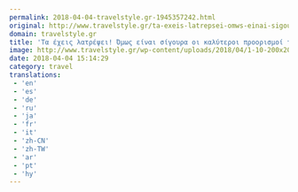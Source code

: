 ```yaml
---
permalink: 2018-04-04-travelstyle.gr-1945357242.html
original: http://www.travelstyle.gr/ta-exeis-latrepsei-omws-einai-sigouraoi-kaluteroi-proorismoi-tou-deite-pws-einai/
domain: travelstyle.gr
title: 'Τα έχεις λατρέψει! Όμως είναι σίγουρα οι καλύτεροι προορισμοί του κόσμου; Δείτε πως είναι στ’ αλήθεια!'
image: http://www.travelstyle.gr/wp-content/uploads/2018/04/1-10-200x200.jpg
date: 2018-04-04 15:14:29
category: travel
translations: 
 - 'en'
 - 'es'
 - 'de'
 - 'ru'
 - 'ja'
 - 'fr'
 - 'it'
 - 'zh-CN'
 - 'zh-TW'
 - 'ar'
 - 'pt'
 - 'hy'
---
```


